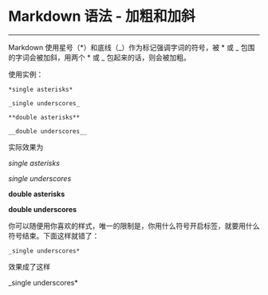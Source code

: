 # Markdown 语法 - 加粗和加斜

***

Markdown 使用星号（\*）和底线（\_）作为标记强调字词的符号，被 \* 或 \_ 包围的字词会被加斜，用两个 \* 或 \_ 包起来的话，则会被加粗。

使用实例：

```
*single asterisks*

_single underscores_

**double asterisks**

__double underscores__

```
实际效果为

*single asterisks*

_single underscores_

**double asterisks**

__double underscores__

你可以随便用你喜欢的样式，唯一的限制是，你用什么符号开启标签，就要用什么符号结束。下面这样就错了：
```
_single underscores*
```
效果成了这样

_single underscores*

